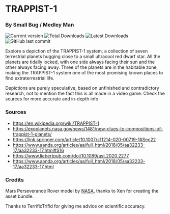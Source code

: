 # TRAPPIST-1
### By Small Bug / Medley Man

![Current version](https://img.shields.io/github/manifest-json/v/Leopard501/TRAPPIST-1)
![Total Downloads](https://img.shields.io/github/downloads/Leopard501/TRAPPIST-1/total)
![Latest Downloads](https://img.shields.io/github/downloads/Leopard501/TRAPPIST-1/latest/total)
![GitHub last commit](https://img.shields.io/github/last-commit/Leopard501/TRAPPIST-1)

Explore a depiction of the TRAPPIST-1 system, a collection of seven terrestrial planets hugging close to a small 
ultracool red dwarf star. All the planets are tidally locked, with one side always facing their sun and the other 
always facing away. Three of the planets are in the habitable zone, making the TRAPPIST-1 system one of the most 
promising known places to find extraterrestrial life.  
  
Depictions are purely speculative, based on unfinished and contradictory research, not to mention the fact this is all 
made in a video game. Check the sources for more accurate and in-depth info.

### Sources
  - https://en.wikipedia.org/wiki/TRAPPIST-1
  - https://exoplanets.nasa.gov/news/1481/new-clues-to-compositions-of-trappist-1-planets/
  - https://link.springer.com/article/10.1007/s11214-020-00719-1#Sec22  
  - https://www.aanda.org/articles/aa/full_html/2018/05/aa32233-17/aa32233-17.html#S16
  - https://www.liebertpub.com/doi/10.1089/ast.2020.2277
  - https://www.aanda.org/articles/aa/full_html/2018/05/aa32233-17/aa32233-17.html

### Credits
Mars Perseverance Rover model by [NASA](https://nasa3d.arc.nasa.gov/models), thanks to Xen for creating the asset 
bundle.

Thanks to TerrificTrifid for giving me advice on scientific accuracy.